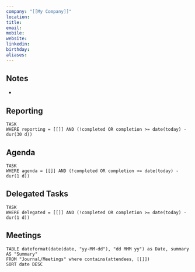 ```yaml
---
company: "[[My Company]]"
location: 
title: 
email: 
mobile: 
website: 
linkedin: 
birthday: 
aliases: 
---
```

## Notes

- 


## Reporting

```dataview
TASK
WHERE reporting = [[]] AND (!completed OR completion >= date(today) - dur(30 d))
```

## Agenda

```dataview
TASK
WHERE agenda = [[]] AND (!completed OR completion >= date(today) - dur(1 d))
```


## Delegated Tasks

```dataview
TASK
WHERE delegated = [[]] AND (!completed OR completion >= date(today) - dur(1 d))

```

## Meetings

```dataview
TABLE dateformat(date(date, "yy-MM-dd"), "dd MMM yy") as Date, summary AS "Summary"
FROM "Journal/Meetings" where contains(attendees, [[]])
SORT date DESC
```